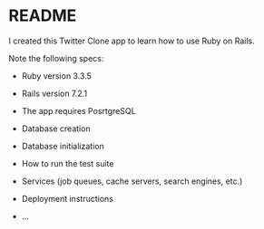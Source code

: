 # README

I created this Twitter Clone app to learn how to use Ruby on Rails.

Note the following specs:

* Ruby version 3.3.5

* Rails version 7.2.1

* The app requires PosrtgreSQL

* Database creation

* Database initialization

* How to run the test suite

* Services (job queues, cache servers, search engines, etc.)

* Deployment instructions

* ...
